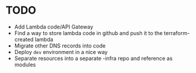 # TODO
* Add Lambda code/API Gateway
* Find a way to store lambda code in github and push it to the terraform-created lambda
* Migrate other DNS records into code
* Deploy `dev` environment in a nice way
* Separate resources into a separate -infra repo and reference as modules